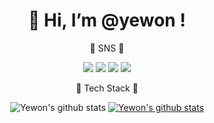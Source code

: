 <div align=center><h1>👋 Hi, I’m @yewon ! </h1></div>
<div align=center>

🖤 SNS 🖤  
<!-- 뱃지 -->
<a href="https://blog.naver.com/tbwmwjstk" target="_blank"><img src="https://img.shields.io/badge/Blog-03C75A?style=flat-square&logo=Naver&logoColor=white"/></a>
<a href="https://blog.naver.com/tbwmwjstk" target="_blank"><img src="https://img.shields.io/badge/Blog-03C75A?style=flat-square&logo=Naver&logoColor=white"/></a>
<a href="https://blog.naver.com/tbwmwjstk" target="_blank"><img src="https://img.shields.io/badge/Blog-03C75A?style=flat-square&logo=Naver&logoColor=white"/></a>
<a href="https://blog.naver.com/tbwmwjstk" target="_blank"><img src="https://img.shields.io/badge/Blog-03C75A?style=flat-square&logo=Naver&logoColor=white"/></a>

🖤 Tech Stack 🖤 
  
<!-- status -->
![Yewon's github stats](https://github-readme-stats.vercel.app/api?username=yewon717&show_icons=true&theme=dracula)
[![Yewon's github stats](https://github-readme-stats.vercel.app/api/top-langs/?username=yewon717&show_icons=true&hide_border=true&title_color=004386&icon_color=004386&layout=compact)](https://github.com/yewon717)
  
  </div>
